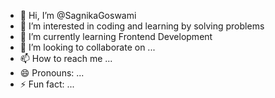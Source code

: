 - 👋 Hi, I’m @SagnikaGoswami
- 👀 I’m interested in coding and learning by solving problems
- 🌱 I’m currently learning Frontend Development
- 💞️ I’m looking to collaborate on ...
- 📫 How to reach me ...
- 😄 Pronouns: ...
- ⚡ Fun fact: ...

<!---
SagnikaGoswami/SagnikaGoswami is a ✨ special ✨ repository because its `README.md` (this file) appears on your GitHub profile.
You can click the Preview link to take a look at your changes.
--->
